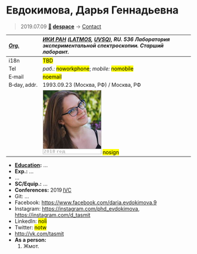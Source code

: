 # Евдокимова, Дарья Геннадьевна
> 2019.07.09 **[🚀](../index/index.md) [despace](index.md)** → [Contact](contact.md)

|*[Org.](contact.md)*|*[ИКИ РАН](zz_iki_ras.md) ([LATMOS](zz_latmos.md), [UVSQ](uvsq.md)), RU. 536 Лаборатория экспериментальной спектроскопии. Старший лаборант.*|
|:--|:--|
|i18n| <mark>TBD</mark> |
|Tel|*раб.:* <mark>noworkphone</mark>; *mobile:* <mark>nomobile</mark> |
|E‑mail| <mark>noemail</mark> |
|B‑day, addr.| 1993.09.23 (Москва, РФ) / Москва, РФ |
|| [![](f/contact/e/evdokimova_001_photo_thumb.jpg)](f/contact/e/evdokimova_001_photo.jpg) <mark>nosign</mark> |

   - **[Education](edu.md):** …
   - **Exp.:** …
   - …
   - **SC/Equip.:** …
   - **Conferences:** 2019 [IVC](ivc_2019.md)
   - Git: …
   - Facebook: <https://www.facebook.com/daria.evdokimova.9>
   - Instagram: <https://instagram.com/phd_evdokimova>, <https://instagram.com/d_tasmit>
   - LinkedIn: <mark>noli</mark>
   - Twitter: <mark>notw</mark>
   - <http://vk.com/tasmit>
   - **As a person:**
      1. Жмот.
